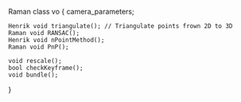 Raman class vo {
	camera_parameters;

	Henrik void triangulate(); // Triangulate points frown 2D to 3D
	Raman void RANSAC();
	Henrik void nPointMethod();
	Raman void PnP();

	void rescale();
	bool checkKeyframe();
	void bundle();
	
}
